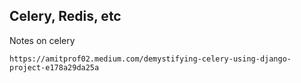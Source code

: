 ## Celery, Redis, etc

Notes on celery

```
https://amitprof02.medium.com/demystifying-celery-using-django-project-e178a29da25a
```